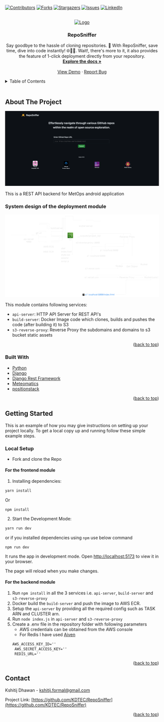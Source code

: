 <div id="top"></div>

[![Contributors][contributors-shield]][contributors-url]
[![Forks][forks-shield]][forks-url]
[![Stargazers][stars-shield]][stars-url]
[![Issues][issues-shield]][issues-url]
[![LinkedIn][linkedin-shield]][linkedin-url]



<!-- PROJECT LOGO -->
<br />
<div align="center">
  <a href="https://github.com/KDTEC/RepoSniffer">
    <img src="pics/cloud.png" alt="Logo" width="80" height="80">
  </a>

<h3 align="center">RepoSniffer</h3>

  <p align="center">
    Say goodbye to the hassle of cloning repositories. 🙌 With RepoSniffer, save time, dive into code instantly!  🌐🕵️‍♂️. Wait!, there's more to it, it also provides the feature of 1-click deployment directly from your repository.
    <br />
    <a href="https://github.com/KDTEC/RepoSniffer"><strong>Explore the docs »</strong></a>
    <br />
    <br />
    <a href="https://github.com/KDTEC/RepoSniffer">View Demo</a>
    ·
    <a href="https://github.com/KDTEC/RepoSniffer/issues">Report Bug</a>
  </p>
</div>



<!-- TABLE OF CONTENTS -->
<details>
  <summary>Table of Contents</summary>
  <ol>
    <li>
      <a href="#about-the-project">About The Project</a>
      <ul>
        <li><a href="#built-with">Built With</a></li>
      </ul>
    </li>
    <li>
      <a href="#getting-started">Getting Started</a>
      <ul>
        <li><a href="#prerequisites">Prerequisites</a></li>
        <li><a href="#installation">Installation</a></li>
      </ul>
    </li>
    <li><a href="#usage">Usage</a></li>
    <li><a href="#roadmap">Roadmap</a></li>
    <li><a href="#contact">Contact</a></li>
    <li><a href="#acknowledgments">Acknowledgments</a></li>
  </ol>
</details>

<br>

<!-- ABOUT THE PROJECT -->
## About The Project

[![Product Name Screen Shot][product-screenshot]](https://example.com)

This is a REST API backend for MetOps android application

### System design of the deployment module

[![System Design of the deployment module][system-design-deployment]](https://example.com)

This module contains following services:

- `api-server`: HTTP API Server for REST API's
- `build-server`: Docker Image code which clones, builds and pushes the code (after building it) to S3
- `s3-reverse-proxy`: Reverse Proxy the subdomains and domains to s3 bucket static assets


<p align="right">(<a href="#top">back to top</a>)</p>



### Built With

* [Python](https://www.python.org/)
* [Django](https://www.djangoproject.com/)
* [Django Rest Framework](https://www.django-rest-framework.org/)
* [Meteomatics](https://www.meteomatics.com/en/)
* [positionstack](https://positionstack.com/)

<p align="right">(<a href="#top">back to top</a>)</p>



<!-- GETTING STARTED -->
## Getting Started

This is an example of how you may give instructions on setting up your project locally.
To get a local copy up and running follow these simple example steps.

### Local Setup

- Fork and clone the Repo

#### For the frontend module

1. Installing dependencies:

```bash
yarn install
```

Or

```
npm install
```
2. Start the Development Mode:

```bash
yarn run dev
```

or if you installed dependencies using `npm` use below command

```
npm run dev
```
It runs the app in development mode. Open [http://localhost:5173](http://localhost:5173) to view it in your browser.

The page will reload when you make changes.

#### For the backend module

1. Run `npm install` in all the 3 services i.e. `api-server`, `build-server` and `s3-reverse-proxy`
2. Docker build the `build-server` and push the image to AWS ECR.
3. Setup the `api-server` by providing all the required config such as TASK ARN and CLUSTER arn.
4. Run `node index.js` in `api-server` and `s3-reverse-proxy`
5. Create a .env file in the repository folder with following parameters
   - AWS credentials can be obtained from the AWS console
   - For Redis I have used [Aiven](https://aiven.io/)
   ```env
   AWS_ACCESS_KEY_ID=''
    AWS_SECRET_ACCESS_KEY=''
    REDIS_URL=''
   ```

<p align="right">(<a href="#top">back to top</a>)</p>

<!-- CONTACT -->
## Contact

Kshitij Dhawan - kshitij.formal@gmail.com

Project Link: [https://github.com/KDTEC/RepoSniffer](https://github.com/KDTEC/RepoSniffer)

<p align="right">(<a href="#top">back to top</a>)</p>



<!-- MARKDOWN LINKS & IMAGES -->
<!-- https://www.markdownguide.org/basic-syntax/#reference-style-links -->
[contributors-shield]: https://img.shields.io/github/contributors/KDTEC/RepoSniffer.svg?style=for-the-badge
[contributors-url]: https://github.com/KDTEC/RepoSniffer/graphs/contributors
[forks-shield]: https://img.shields.io/github/forks/KDTEC/RepoSniffer.svg?style=for-the-badge
[forks-url]: https://github.com/KDTEC/RepoSniffer/network/members
[stars-shield]: https://img.shields.io/github/stars/KDTEC/RepoSniffer.svg?style=for-the-badge
[stars-url]: https://github.com/KDTEC/RepoSniffer/stargazers
[issues-shield]: https://img.shields.io/github/issues/KDTEC/RepoSniffer.svg?style=for-the-badge
[issues-url]: https://github.com/KDTEC/RepoSniffer/issues
[linkedin-shield]: https://img.shields.io/badge/-LinkedIn-black.svg?style=for-the-badge&logo=linkedin&colorB=555
[linkedin-url]: https://linkedin.com/in/KDTEC
[product-screenshot]: pics/homepage.png
[system-design-deployment]: pics/sys-design-deploy.png
